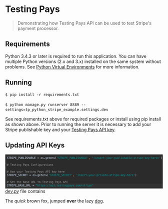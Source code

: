 # Testing Pays

> Demonstrating how Testing Pays API can be used to test Stripe's payment processor.

## Requirements

Python 3.4.3 or later is required to run this application. You can have multiple Python versions (2.x and 3.x) installed on the same system without problems. See [Python Virtual Environments](http://docs.python-guide.org/en/latest/dev/virtualenvs/) for more information.

## Running

```
$ pip install -r requirements.txt

$ python manage.py runserver 8889 --settings=tp_python_stripe_example.settings.dev

```

See requirements.txt above for required packages or install using pip install as shown above. Prior to running the server it is necessary to add your Stripe publishable key and your [Testing Pays API key](https://admin.testingpays.com). 

## Updating API Keys

<img src="dev.jpg" align="left" />

[dev.py](tp_python_stripe_example/settings/dev.py) file contains

The *quick* brown fox, jumped **over** the lazy [dog](https://en.wikipedia.org/wiki/Dog).

